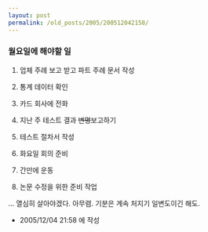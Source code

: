 ```yaml
---
layout: post
permalink: /old_posts/2005/200512042158/
---
```


### 월요일에 해야할 일

1. 업체 주례 보고 받고 파트 주례 문서 작성

2. 통계 데이터 확인

3. 카드 회사에 전화

4. 지난 주 테스트 결과 <strike>변명</strike>보고하기

5. 테스트 절차서 작성

6. 화요일 회의 준비

7. 간만에 운동 

8. 논문 수정을 위한 준비 작업

... 열심히 살아야겠다. 아무렴. 
기분은 계속 처지기 일변도이긴 해도.






- 2005/12/04 21:58 에 작성